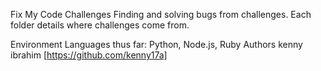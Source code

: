 Fix My Code Challenges
Finding and solving bugs from challenges. Each folder details where challenges come from.

Environment
Languages thus far: Python, Node.js, Ruby
Authors
kenny ibrahim [https://github.com/kenny17a]
